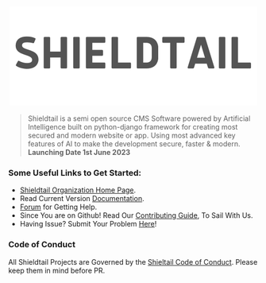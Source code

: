 <p align="center"><img src="https://github.com/Shieldtail/.github/blob/main/shieldtail-text-logo.png">

> Shieldtail is a semi open source CMS Software powered by Artificial Intelligence built on python-django framework for creating most secured and modern website or app. Using most advanced key features of AI to make the development secure, faster & modern.
**Launching Date 1st June 2023**

### Some Useful Links to Get Started:

- [Shieldtail Organization Home Page](shieldtail.org).
- Read Current Version [Documentation](shieltail.org).
- [Forum](shieldtail.org) for Getting Help.
- Since You are on Github! Read Our [Contributing Guide](shieltail.org), To Sail With Us.
- Having Issue? Submit Your Problem [Here](shieltail.org)!

### Code of Conduct
All Shieldtail Projects are Governed by the [Shieltail Code of Conduct](shieltail.org). Please keep them in mind before PR.
